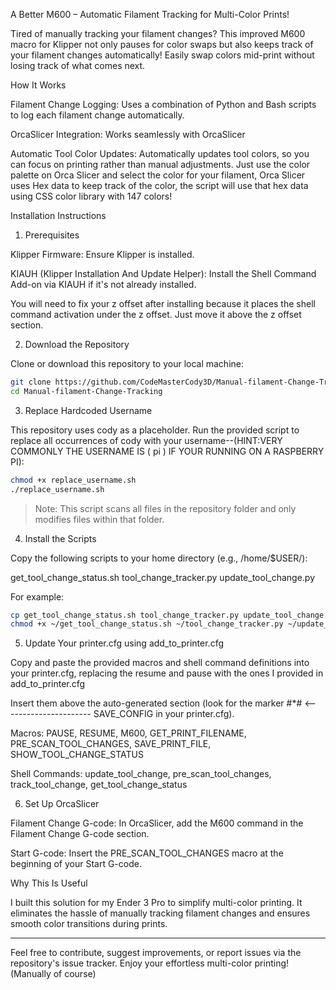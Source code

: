 A Better M600 – Automatic Filament Tracking for Multi-Color Prints!

Tired of manually tracking your filament changes? This improved M600 macro for Klipper not only pauses for color swaps but also keeps track of your filament changes automatically! Easily swap colors mid-print without losing track of what comes next.

How It Works

Filament Change Logging:
Uses a combination of Python and Bash scripts to log each filament change automatically.

OrcaSlicer Integration:
Works seamlessly with OrcaSlicer

Automatic Tool Color Updates:
Automatically updates tool colors, so you can focus on printing rather than manual adjustments. Just use the color palette on Orca Slicer and select the color for your filament, Orca Slicer uses Hex data to keep track of the color, the script will use that hex data using CSS color library with 147 colors!


Installation Instructions

1. Prerequisites

Klipper Firmware:
Ensure Klipper is installed.

KIAUH (Klipper Installation And Update Helper):
Install the Shell Command Add-on via KIAUH if it's not already installed.

You will need to fix your z offset after installing because it places the shell command activation under the z offset. Just move it above the z offset section. 


2. Download the Repository

Clone or download this repository to your local machine:

```sh
git clone https://github.com/CodeMasterCody3D/Manual-filament-Change-Tracking.git
cd Manual-filament-Change-Tracking
```

3. Replace Hardcoded Username

This repository uses cody as a placeholder. Run the provided script to replace all occurrences of cody with your username--(HINT:VERY COMMONLY THE USERNAME IS ( pi ) IF YOUR RUNNING ON A RASPBERRY PI):

```sh
chmod +x replace_username.sh
./replace_username.sh
```

> Note: This script scans all files in the repository folder and only modifies files within that folder.



4. Install the Scripts

Copy the following scripts to your home directory (e.g., /home/$USER/):

get_tool_change_status.sh
tool_change_tracker.py
update_tool_change.py

For example:

```sh
cp get_tool_change_status.sh tool_change_tracker.py update_tool_change.py ~/
chmod +x ~/get_tool_change_status.sh ~/tool_change_tracker.py ~/update_tool_change.py
```

5. Update Your printer.cfg using add_to_printer.cfg

Copy and paste the provided macros and shell command definitions into your printer.cfg, replacing the resume and pause with the ones I provided in add_to_printer.cfg

Insert them above the auto-generated section (look for the marker #*# <---------------------- SAVE_CONFIG in your printer.cfg).


Macros: PAUSE, RESUME, M600, GET_PRINT_FILENAME, PRE_SCAN_TOOL_CHANGES, SAVE_PRINT_FILE, SHOW_TOOL_CHANGE_STATUS

Shell Commands: update_tool_change, pre_scan_tool_changes, track_tool_change, get_tool_change_status



6. Set Up OrcaSlicer

Filament Change G-code:
In OrcaSlicer, add the M600 command in the Filament Change G-code section.

Start G-code:
Insert the PRE_SCAN_TOOL_CHANGES macro at the beginning of your Start G-code.


Why This Is Useful

I built this solution for my Ender 3 Pro to simplify multi-color printing. It eliminates the hassle of manually tracking filament changes and ensures smooth color transitions during prints. 


---

Feel free to contribute, suggest improvements, or report issues via the repository's issue tracker. Enjoy your effortless multi-color printing! (Manually of course)
